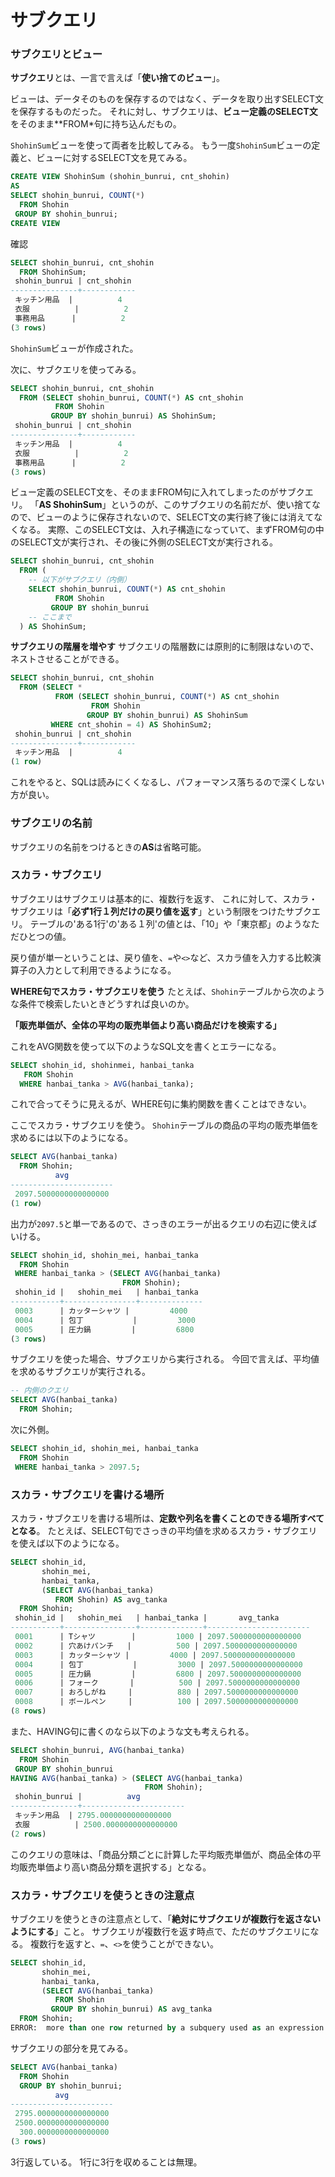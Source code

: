 # サブクエリ
### サブクエリとビュー
**サブクエリ**とは、一言で言えば「**使い捨てのビュー**」。

ビューは、データそのものを保存するのではなく、データを取り出すSELECT文を保存するものだった。
それに対し、サブクエリは、**ビュー定義のSELECT文**をそのまま**FROM*句に持ち込んだもの。

`ShohinSum`ビューを使って両者を比較してみる。
もう一度`ShohinSum`ビューの定義と、ビューに対するSELECT文を見てみる。
```sql
CREATE VIEW ShohinSum (shohin_bunrui, cnt_shohin)
AS
SELECT shohin_bunrui, COUNT(*)
  FROM Shohin
 GROUP BY shohin_bunrui;
CREATE VIEW
```
確認
```sql
SELECT shohin_bunrui, cnt_shohin
  FROM ShohinSum;
 shohin_bunrui | cnt_shohin 
---------------+------------
 キッチン用品  |          4
 衣服          |          2
 事務用品      |          2
(3 rows)
```
`ShohinSum`ビューが作成された。

次に、サブクエリを使ってみる。
```sql
SELECT shohin_bunrui, cnt_shohin
  FROM (SELECT shohin_bunrui, COUNT(*) AS cnt_shohin
          FROM Shohin
         GROUP BY shohin_bunrui) AS ShohinSum;
 shohin_bunrui | cnt_shohin 
---------------+------------
 キッチン用品  |          4
 衣服          |          2
 事務用品      |          2
(3 rows)
```
ビュー定義のSELECT文を、そのままFROM句に入れてしまったのがサブクエリ。
「**AS ShohinSum**」というのが、このサブクエリの名前だが、使い捨てなので、ビューのように保存されないので、SELECT文の実行終了後には消えてなくなる。
実際、このSELECT文は、入れ子構造になっていて、まずFROM句の中のSELECT文が実行され、その後に外側のSELECT文が実行される。
```sql
SELECT shohin_bunrui, cnt_shohin
  FROM (
    -- 以下がサブクエリ（内側）
    SELECT shohin_bunrui, COUNT(*) AS cnt_shohin
          FROM Shohin
         GROUP BY shohin_bunrui
    -- ここまで
  ) AS ShohinSum;
```

**サブクエリの階層を増やす**
サブクエリの階層数には原則的に制限はないので、ネストさせることができる。
```sql
SELECT shohin_bunrui, cnt_shohin
  FROM (SELECT *
          FROM (SELECT shohin_bunrui, COUNT(*) AS cnt_shohin
                  FROM Shohin
                 GROUP BY shohin_bunrui) AS ShohinSum
         WHERE cnt_shohin = 4) AS ShohinSum2;
 shohin_bunrui | cnt_shohin 
---------------+------------
 キッチン用品  |          4
(1 row)
```
これをやると、SQLは読みにくくなるし、パフォーマンス落ちるので深くしない方が良い。

### サブクエリの名前
サブクエリの名前をつけるときの**AS**は省略可能。

### スカラ・サブクエリ
サブクエリはサブクエリは基本的に、複数行を返す、
これに対して、スカラ・サブクエリは「**必ず1行１列だけの戻り値を返す**」という制限をつけたサブクエリ。
テーブルの'ある1行'の'ある１列'の値とは、「10」や「東京都」のようなただひとつの値。

戻り値が単一ということは、戻り値を、`=`や`<>`など、スカラ値を入力する比較演算子の入力として利用できるようになる。

**WHERE句でスカラ・サブクエリを使う**
たとえば、`Shohin`テーブルから次のような条件で検索したいときどうすれば良いのか。

**「販売単価が、全体の平均の販売単価より高い商品だけを検索する」**

これをAVG関数を使って以下のようなSQL文を書くとエラーになる。
```sql
SELECT shohin_id, shohinmei, hanbai_tanka
   FROM Shohin
  WHERE hanbai_tanka > AVG(hanbai_tanka);
```
これで合ってそうに見えるが、WHERE句に集約関数を書くことはできない。

ここでスカラ・サブクエリを使う。
`Shohin`テーブルの商品の平均の販売単価を求めるには以下のようになる。
```sql
SELECT AVG(hanbai_tanka)
  FROM Shohin;
          avg          
-----------------------
 2097.5000000000000000
(1 row)
```
出力が`2097.5`と単一であるので、さっきのエラーが出るクエリの右辺に使えばいける。
```sql
SELECT shohin_id, shohin_mei, hanbai_tanka
  FROM Shohin
 WHERE hanbai_tanka > (SELECT AVG(hanbai_tanka)
                         FROM Shohin);
 shohin_id |   shohin_mei   | hanbai_tanka 
-----------+----------------+--------------
 0003      | カッターシャツ |         4000
 0004      | 包丁           |         3000
 0005      | 圧力鍋         |         6800
(3 rows)
```
サブクエリを使った場合、サブクエリから実行される。
今回で言えば、平均値を求めるサブクエリが実行される。
```sql
-- 内側のクエリ
SELECT AVG(hanbai_tanka)
  FROM Shohin;
```
次に外側。
```sql
SELECT shohin_id, shohin_mei, hanbai_tanka
  FROM Shohin
 WHERE hanbai_tanka > 2097.5;
```

### スカラ・サブクエリを書ける場所
スカラ・サブクエリを書ける場所は、**定数や列名を書くことのできる場所すべてとなる**。
たとえば、SELECT句でさっきの平均値を求めるスカラ・サブクエリを使えば以下のようになる。
```sql
SELECT shohin_id, 
       shohin_mei, 
       hanbai_tanka,
       (SELECT AVG(hanbai_tanka)
          FROM Shohin) AS avg_tanka
  FROM Shohin;
 shohin_id |   shohin_mei   | hanbai_tanka |       avg_tanka       
-----------+----------------+--------------+-----------------------
 0001      | Tシャツ        |         1000 | 2097.5000000000000000
 0002      | 穴あけパンチ   |          500 | 2097.5000000000000000
 0003      | カッターシャツ |         4000 | 2097.5000000000000000
 0004      | 包丁           |         3000 | 2097.5000000000000000
 0005      | 圧力鍋         |         6800 | 2097.5000000000000000
 0006      | フォーク       |          500 | 2097.5000000000000000
 0007      | おろしがね     |          880 | 2097.5000000000000000
 0008      | ボールペン     |          100 | 2097.5000000000000000
(8 rows)
```
また、HAVING句に書くのなら以下のような文も考えられる。
```sql
SELECT shohin_bunrui, AVG(hanbai_tanka)
  FROM Shohin
 GROUP BY shohin_bunrui
HAVING AVG(hanbai_tanka) > (SELECT AVG(hanbai_tanka)
                              FROM Shohin);
 shohin_bunrui |          avg          
---------------+-----------------------
 キッチン用品  | 2795.0000000000000000
 衣服          | 2500.0000000000000000
(2 rows)
```
このクエリの意味は、「商品分類ごとに計算した平均販売単価が、商品全体の平均販売単価より高い商品分類を選択する」となる。

### スカラ・サブクエリを使うときの注意点
サブクエリを使うときの注意点として、「**絶対にサブクエリが複数行を返さないようにする**」こと。
サブクエリが複数行を返す時点で、ただのサブクエリになる。
複数行を返すと、`=`、`<>`を使うことができない。
```sql
SELECT shohin_id, 
       shohin_mei, 
       hanbai_tanka,
       (SELECT AVG(hanbai_tanka)
          FROM Shohin
         GROUP BY shohin_bunrui) AS avg_tanka
  FROM Shohin;
ERROR:  more than one row returned by a subquery used as an expression
```
サブクエリの部分を見てみる。
```sql
SELECT AVG(hanbai_tanka)
  FROM Shohin
  GROUP BY shohin_bunrui;
          avg          
-----------------------
 2795.0000000000000000
 2500.0000000000000000
  300.0000000000000000
(3 rows)
```
3行返している。
1行に3行を収めることは無理。
